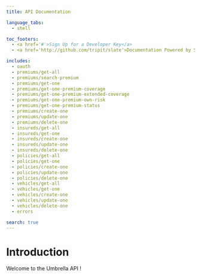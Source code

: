 ```yaml
---
title: API Documentation

language_tabs:
  - shell

toc_footers:
  - <a href='#'>Sign Up for a Developer Key</a>
  - <a href='http://github.com/tripit/slate'>Documentation Powered by Slate</a>

includes:
  - oauth
  - premiums/get-all
  - premiums/search-premium
  - premiums/get-one
  - premiums/get-one-premium-coverage
  - premiums/get-one-premium-extended-coverage
  - premiums/get-one-premium-own-risk
  - premiums/get-one-premium-status
  - premiums/create-one
  - premiums/update-one
  - premiums/delete-one
  - insureds/get-all
  - insureds/get-one
  - insureds/create-one
  - insureds/update-one
  - insureds/delete-one
  - policies/get-all
  - policies/get-one
  - policies/create-one
  - policies/update-one
  - policies/delete-one
  - vehicles/get-all
  - vehicles/get-one
  - vehicles/create-one
  - vehicles/update-one
  - vehicles/delete-one
  - errors

search: true
---
```


# Introduction

Welcome to the Umbrella API !